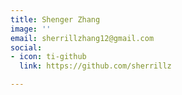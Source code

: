 ```yaml
---
title: Shenger Zhang
image: ''
email: sherrillzhang12@gmail.com
social:
- icon: ti-github
  link: https://github.com/sherrillz

---
```

